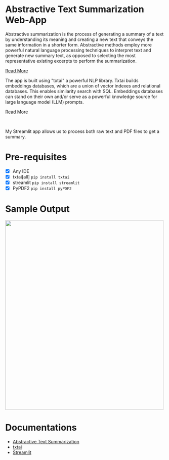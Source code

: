 # Abstractive Text Summarization Web-App

Abstractive summarization is the process of generating a summary of a text by understanding its meaning and creating a new text that conveys the same information in a shorter form. Abstractive methods employ more powerful natural language processing techniques to interpret text and generate new summary text, as opposed to selecting the most representative existing excerpts to perform the summarization. <p><a href="#Documentations">Read More</a></p>

The app is built using "txtai" a powerful NLP library. Txtai builds embeddings databases, which are a union of vector indexes and relational databases. This enables similarity search with SQL. Embeddings databases can stand on their own and/or serve as a powerful knowledge source for large language model (LLM) prompts. 
<p><a href="#Documentations">Read More</a></p>

<br>

My Streamlit app allows us to process both raw text and PDF files to get a summary.

# Pre-requisites
* [x] Any IDE
* [x] txtai[all] `pip install txtai`
* [x] streamlit `pip install streamlit`
* [x] PyPDF2 `pip install pyPDF2`

# Sample Output
<img src="https://github.com/TheCleverIdiott/summarizer/blob/main/sample_output.png" width="500" height="600">

# Documentations

* <a href="https://www.researchgate.net/profile/N-Moratanch/publication/305912913_A_survey_on_abstractive_text_summarization/links/5a0170faa6fdcc82a3185136/A-survey-on-abstractive-text-summarization.pdf">Abstractive Text Summarization</a>
* <a href="https://neuml.github.io/txtai/">txtai</a>
* <a href="https://docs.streamlit.io/">Streamlit</a>
